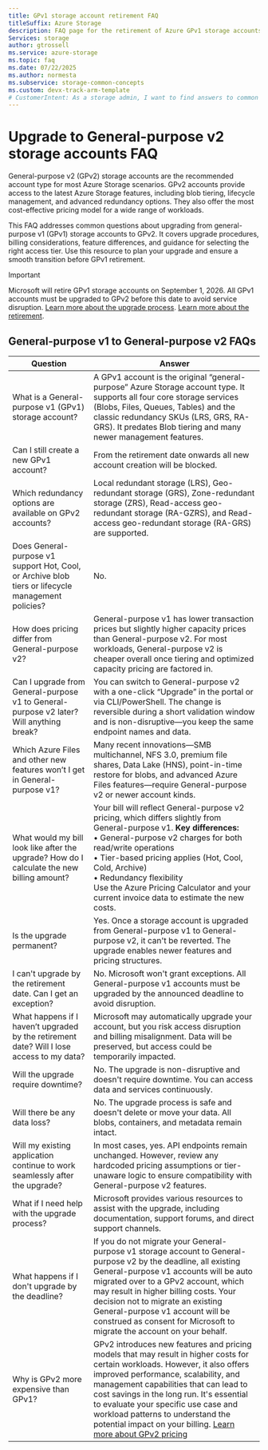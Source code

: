 ```yaml
---
title: GPv1 storage account retirement FAQ
titleSuffix: Azure Storage
description: FAQ page for the retirement of Azure GPv1 storage accounts.
Services: storage
author: gtrossell
ms.service: azure-storage
ms.topic: faq
ms.date: 07/22/2025
ms.author: normesta
ms.subservice: storage-common-concepts
ms.custom: devx-track-arm-template
# CustomerIntent: As a storage admin, I want to find answers to common questions about the retirement of GPv1 storage accounts, so that I can plan my upgrade to GPv2 and avoid service disruption.
---
```


# Upgrade to General-purpose v2 storage accounts FAQ
General-purpose v2 (GPv2) storage accounts are the recommended account type for most Azure Storage scenarios. GPv2 accounts provide access to the latest Azure Storage features, including blob tiering, lifecycle management, and advanced redundancy options. They also offer the most cost-effective pricing model for a wide range of workloads.

This FAQ addresses common questions about upgrading from general-purpose v1 (GPv1) storage accounts to GPv2. It covers upgrade procedures, billing considerations, feature differences, and guidance for selecting the right access tier. Use this resource to plan your upgrade and ensure a smooth transition before GPv1 retirement.

>[!IMPORTANT]
>Microsoft will retire GPv1 storage accounts on September 1, 2026. All GPv1 accounts must be upgraded to GPv2 before this date to avoid service disruption. [Learn more about the upgrade process](storage-account-upgrade.md). [Learn more about the retirement](general-purpose-version-1-account-migration-overview.md).

## General-purpose v1 to General-purpose v2 FAQs
| Question | Answer |
|----------|--------|
| What is a General-purpose v1 (GPv1) storage account? | A GPv1 account is the original “general-purpose” Azure Storage account type. It supports all four core storage services (Blobs, Files, Queues, Tables) and the classic redundancy SKUs (LRS, GRS, RA-GRS). It predates Blob tiering and many newer management features. |
| Can I still create a new GPv1 account? | From the retirement date onwards all new account creation will be blocked. |
| Which redundancy options are available on GPv2 accounts? | Local redundant storage (LRS), Geo-redundant storage (GRS), Zone-redundant storage (ZRS), Read-access geo-redundant storage (RA-GZRS), and Read-access geo-redundant storage (RA-GRS) are supported. |
| Does General-purpose v1 support Hot, Cool, or Archive blob tiers or lifecycle management policies? | No. |
| How does pricing differ from General-purpose v2? | General-purpose v1 has lower transaction prices but slightly higher capacity prices than General-purpose v2. For most workloads, General-purpose v2 is cheaper overall once tiering and optimized capacity pricing are factored in. |
| Can I upgrade from General-purpose v1 to General-purpose v2 later? Will anything break? | You can switch to General-purpose v2 with a one-click “Upgrade” in the portal or via CLI/PowerShell. The change is reversible during a short validation window and is non-disruptive—you keep the same endpoint names and data. |
| Which Azure Files and other new features won’t I get in General-purpose v1? | Many recent innovations—SMB multichannel, NFS 3.0, premium file shares, Data Lake (HNS), point-in-time restore for blobs, and advanced Azure Files features—require General-purpose v2 or newer account kinds. |
| What would my bill look like after the upgrade? How do I calculate the new billing amount? | Your bill will reflect General-purpose v2 pricing, which differs slightly from General-purpose v1. **Key differences:**<br>• General-purpose v2 charges for both read/write operations<br>• Tier-based pricing applies (Hot, Cool, Cold, Archive)<br>• Redundancy flexibility<br>Use the Azure Pricing Calculator and your current invoice data to estimate the new costs. |
| Is the upgrade permanent? | Yes. Once a storage account is upgraded from General-purpose v1 to General-purpose v2, it can't be reverted. The upgrade enables newer features and pricing structures. |
| I can't upgrade by the retirement date. Can I get an exception? | No. Microsoft won't grant exceptions. All General-purpose v1 accounts must be upgraded by the announced deadline to avoid disruption. |
| What happens if I haven’t upgraded by the retirement date? Will I lose access to my data? | Microsoft may automatically upgrade your account, but you risk access disruption and billing misalignment. Data will be preserved, but access could be temporarily impacted. |
| Will the upgrade require downtime? | No. The upgrade is non-disruptive and doesn't require downtime. You can access data and services continuously. |
| Will there be any data loss? | No. The upgrade process is safe and doesn't delete or move your data. All blobs, containers, and metadata remain intact. |
| Will my existing application continue to work seamlessly after the upgrade? | In most cases, yes. API endpoints remain unchanged. However, review any hardcoded pricing assumptions or tier-unaware logic to ensure compatibility with General-purpose v2 features. |
| What if I need help with the upgrade process? | Microsoft provides various resources to assist with the upgrade, including documentation, support forums, and direct support channels. |
| What happens if I don't upgrade by the deadline? | If you do not migrate your General-purpose v1 storage account to General-purpose v2 by the deadline, all existing General-purpose v1 accounts will be auto migrated over to a GPv2 account, which may result in higher billing costs. Your decision not to migrate an existing General-purpose v1 account will be construed as consent for Microsoft to migrate the account on your behalf. |
| Why is GPv2 more expensive than GPv1? | GPv2 introduces new features and pricing models that may result in higher costs for certain workloads. However, it also offers improved performance, scalability, and management capabilities that can lead to cost savings in the long run. It's essential to evaluate your specific use case and workload patterns to understand the potential impact on your billing. [Learn more about GPv2 pricing](https://azure.microsoft.com/pricing/details/storage/blobs/)|